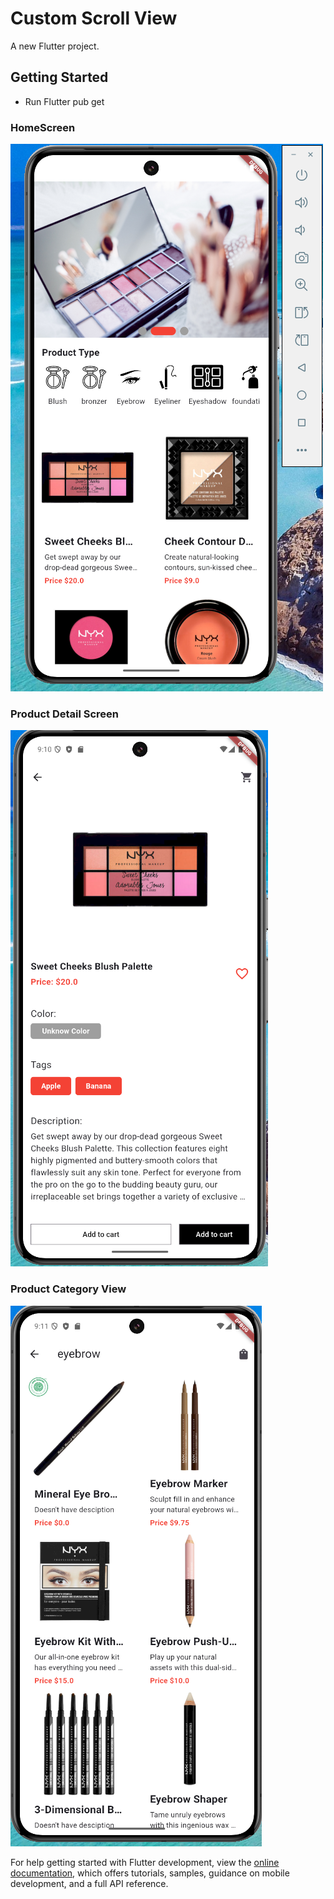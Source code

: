 # Custom Scroll View

A new Flutter project.

## Getting Started
 - Run Flutter pub get

### HomeScreen 
 <img src="lib/data/screenshotsPicture/HomeScreen.png"/>

### Product Detail Screen 
 <img src="lib/data/screenshotsPicture/ProductDetail.png"/>

### Product Category View 
 <img src="lib/data/screenshotsPicture/ProductCategoryView.png"/>

For help getting started with Flutter development, view the
[online documentation](https://docs.flutter.dev/), which offers tutorials,
samples, guidance on mobile development, and a full API reference.
